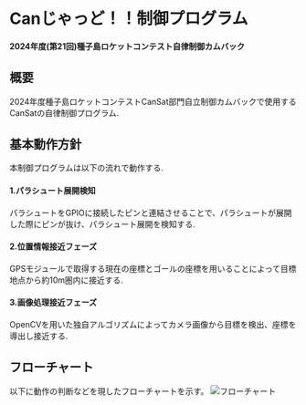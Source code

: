 # Canじゃっど！！制御プログラム
#### 2024年度(第21回)種子島ロケットコンテスト自律制御カムバック  
  


## 概要
 2024年度種子島ロケットコンテストCanSat部門自立制御カムバックで使用するCanSatの自律制御プログラム.
## 基本動作方針
 本制御プログラムは以下の流れで動作する.  
#### 1.パラシュート展開検知
 パラシュートをGPIOに接続したピンと連結させることで、パラシュートが展開した際にピンが抜け、パラシュート展開を検知する.
#### 2.位置情報接近フェーズ
 GPSモジュールで取得する現在の座標とゴールの座標を用いることによって目標地点から約10m圏内に接近する.
#### 3.画像処理接近フェーズ
 OpenCVを用いた独自アルゴリズムによってカメラ画像から目標を検出、座標を導出し接近する.

## フローチャート
以下に動作の判断などを現したフローチャートを示す。
![フローチャート](https://github.com/user-attachments/assets/4f6f05da-cee7-4cad-9b3a-9f9823eaf0a3)